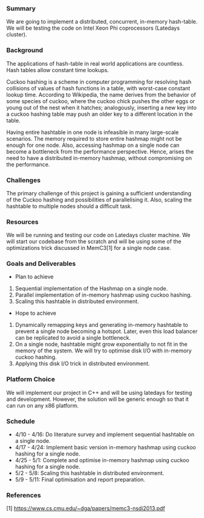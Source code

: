 ### Summary

We are going to implement a distributed, concurrent, in-memory  hash-table.  We will be testing the code on Intel Xeon Phi coprocessors (Latedays cluster).

### Background

The applications of hash-table in real world applications are countless. Hash tables allow constant time lookups. 

Cuckoo hashing is a scheme in computer programming for resolving hash collisions of values of hash functions in a table, with worst-case constant lookup time. According to Wikipedia, the name derives from the behavior of some species of cuckoo, where the cuckoo chick pushes the other eggs or young out of the nest when it hatches; analogously, inserting a new key into a cuckoo hashing table may push an older key to a different location in the table.

Having entire hashtable in one node is infeasible in many large-scale scenarios. The memory required to store entire hashmap might not be enough for one node. Also, accessing hashmap on a  single node can become a bottleneck from the performance perspective. Hence, arises the need to have a distributed in-memory hashmap, without compromising on the performance.  

### Challenges

The primary challenge of this project is gaining a sufficient understanding of the Cuckoo hashing and possibilities of parallelising it. Also, scaling the hashtable to multiple nodes should a difficult task. 

### Resources

We will be running and testing our code on Latedays cluster machine. We will start our codebase from the scratch and will be using some of the optimizations trick discussed in MemC3[1] for a single node case.

### Goals and Deliverables

- Plan to achieve 
1. Sequential implementation of the Hashmap on a single node.
2. Parallel implementation of in-memory hashmap using cuckoo hashing.
3. Scaling this hashtable in distributed environment.
	
- Hope to achieve 
1. Dynamically remapping keys and generating in-memory hashtable to prevent a single node becoming a hotspot. Later, even this load balancer can be replicated to avoid a single bottleneck.
2. On a single node, hashtable might grow exponentially to not fit in the memory of the system. We will try to optimise disk I/O with in-memory cuckoo hashing.
3. Applying this disk I/O trick in distributed environment. 


### Platform Choice

We will implement our project in C++ and will be using latedays for testing and development. However, the solution will be generic enough so that it can run on any x86 platform.  

### Schedule

- 4/10 - 4/16: Do literature survey and implement sequential hashtable on a single node.
- 4/17 - 4/24: Implement basic version in-memory hashmap using cuckoo hashing for a single node.
- 4/25 - 5/1: Complete and optimise in-memory hashmap using cuckoo hashing for a single node.
- 5/2 - 5/8: Scaling this hashtable in distributed environment.
- 5/9 - 5/11: Final optimisation and report preparation.

### References

[1] https://www.cs.cmu.edu/~dga/papers/memc3-nsdi2013.pdf
